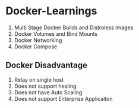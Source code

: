 # Docker-Learnings

1. Multi Stage Docker Builds and Distroless Images
2. Docker Volumes and Bind Mounts
3. Docker Networking
4. Docker Compose

## Docker Disadvantage

1. Relay on single host
2. Does not support healing
3. Does not have Auto Scaling
4. Does not support Enterprise Applicaiton
